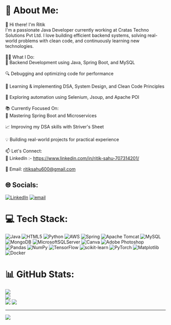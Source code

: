 # 💫 About Me:
👋 Hi there! I'm Ritik<br>I'm a passionate Java Developer currently working at Cratas Techno Solutions Pvt Ltd. I love building efficient backend systems, solving real-world problems with clean code, and continuously learning new technologies.<br><br>🧑‍💻 What I Do:<br>💼 Backend Development using Java, Spring Boot, and MySQL<br><br>🔍 Debugging and optimizing code for performance<br><br>🧠 Learning & implementing DSA, System Design, and Clean Code Principles<br><br>🤖 Exploring automation using Selenium, Jsoup, and Apache POI<br><br>📚 Currently Focused On:<br>🔁 Mastering Spring Boot and Microservices<br><br>📈 Improving my DSA skills with Striver's Sheet<br><br>💡 Building real-world projects for practical experience<br><br>📫 Let's Connect:<br>💼 LinkedIn :- https://www.linkedin.com/in/ritik-sahu-707314201/ <br><br>📧 Email: ritiksahu600@gmail.com


## 🌐 Socials:
[![LinkedIn](https://img.shields.io/badge/LinkedIn-%230077B5.svg?logo=linkedin&logoColor=white)](https://linkedin.com/in/ritik-sahu-707314201) [![email](https://img.shields.io/badge/Email-D14836?logo=gmail&logoColor=white)](mailto:ritiksahu600@gmail.com) 

# 💻 Tech Stack:
![Java](https://img.shields.io/badge/java-%23ED8B00.svg?style=for-the-badge&logo=openjdk&logoColor=white) ![HTML5](https://img.shields.io/badge/html5-%23E34F26.svg?style=for-the-badge&logo=html5&logoColor=white) ![Python](https://img.shields.io/badge/python-3670A0?style=for-the-badge&logo=python&logoColor=ffdd54) ![AWS](https://img.shields.io/badge/AWS-%23FF9900.svg?style=for-the-badge&logo=amazon-aws&logoColor=white) ![Spring](https://img.shields.io/badge/spring-%236DB33F.svg?style=for-the-badge&logo=spring&logoColor=white) ![Apache Tomcat](https://img.shields.io/badge/apache%20tomcat-%23F8DC75.svg?style=for-the-badge&logo=apache-tomcat&logoColor=black) ![MySQL](https://img.shields.io/badge/mysql-4479A1.svg?style=for-the-badge&logo=mysql&logoColor=white) ![MongoDB](https://img.shields.io/badge/MongoDB-%234ea94b.svg?style=for-the-badge&logo=mongodb&logoColor=white) ![MicrosoftSQLServer](https://img.shields.io/badge/Microsoft%20SQL%20Server-CC2927?style=for-the-badge&logo=microsoft%20sql%20server&logoColor=white) ![Canva](https://img.shields.io/badge/Canva-%2300C4CC.svg?style=for-the-badge&logo=Canva&logoColor=white) ![Adobe Photoshop](https://img.shields.io/badge/adobe%20photoshop-%2331A8FF.svg?style=for-the-badge&logo=adobe%20photoshop&logoColor=white) ![Pandas](https://img.shields.io/badge/pandas-%23150458.svg?style=for-the-badge&logo=pandas&logoColor=white) ![NumPy](https://img.shields.io/badge/numpy-%23013243.svg?style=for-the-badge&logo=numpy&logoColor=white) ![TensorFlow](https://img.shields.io/badge/TensorFlow-%23FF6F00.svg?style=for-the-badge&logo=TensorFlow&logoColor=white) ![scikit-learn](https://img.shields.io/badge/scikit--learn-%23F7931E.svg?style=for-the-badge&logo=scikit-learn&logoColor=white) ![PyTorch](https://img.shields.io/badge/PyTorch-%23EE4C2C.svg?style=for-the-badge&logo=PyTorch&logoColor=white) ![Matplotlib](https://img.shields.io/badge/Matplotlib-%23ffffff.svg?style=for-the-badge&logo=Matplotlib&logoColor=black) ![Docker](https://img.shields.io/badge/docker-%230db7ed.svg?style=for-the-badge&logo=docker&logoColor=white)
# 📊 GitHub Stats:
![](https://github-readme-stats.vercel.app/api?username=Ritiksahu007&theme=dark&hide_border=false&include_all_commits=true&count_private=true)<br/>
![](https://nirzak-streak-stats.vercel.app/?user=Ritiksahu007&theme=dark&hide_border=false)<br/>
![](https://github-readme-stats.vercel.app/api/top-langs/?username=Ritiksahu007&theme=dark&hide_border=false&include_all_commits=true&count_private=true&layout=compact)
![](https://your-username.vercel.app/api?username=Ritiksahu007&show_icons=true&theme=dark&count_private=true)

---
[![](https://visitcount.itsvg.in/api?id=Ritiksahu007&icon=0&color=0)](https://visitcount.itsvg.in)

